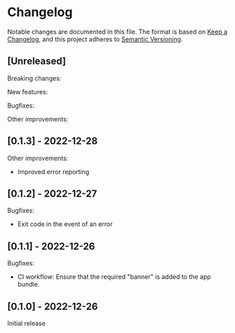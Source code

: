 # Changelog

Notable changes are documented in this file. The format is based on [Keep a Changelog](https://keepachangelog.com/en/1.0.0/), and this project adheres to [Semantic Versioning](https://semver.org/spec/v2.0.0.html).

## [Unreleased]

Breaking changes:

New features:

Bugfixes:

Other improvements:

## [0.1.3] - 2022-12-28

Other improvements:
- Improved error reporting

## [0.1.2] - 2022-12-27

Bugfixes:
- Exit code in the event of an error

## [0.1.1] - 2022-12-26

Bugfixes:
- CI workflow: Ensure that the required "banner" is added to the app bundle.

## [0.1.0] - 2022-12-26

Initial release
